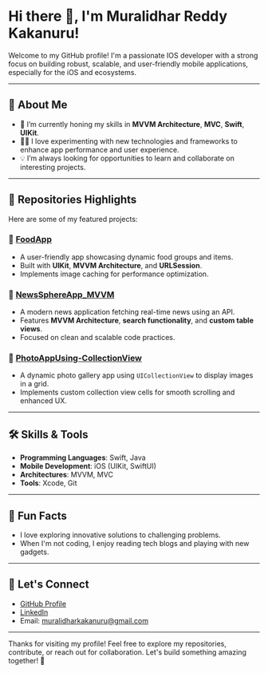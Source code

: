 
# Hi there 👋, I'm Muralidhar Reddy Kakanuru!

Welcome to my GitHub profile! I'm a passionate IOS developer with a strong focus on building robust, scalable, and user-friendly mobile applications, especially for the iOS and ecosystems.

---

## 🚀 About Me

- 🌱 I’m currently honing my skills in **MVVM Architecture**, **MVC**, **Swift**, **UIKit**.
- 👨‍💻 I love experimenting with new technologies and frameworks to enhance app performance and user experience.
- 💡 I’m always looking for opportunities to learn and collaborate on interesting projects.

---

## 📂 Repositories Highlights

Here are some of my featured projects:

### 📱 [FoodApp](https://github.com/Muralidhargithub/FoodApp)
- A user-friendly app showcasing dynamic food groups and items.
- Built with **UIKit**, **MVVM Architecture**, and **URLSession**.
- Implements image caching for performance optimization.

### 📰 [NewsSphereApp_MVVM](https://github.com/Muralidhargithub/NewsSphereApp_MVVM)
- A modern news application fetching real-time news using an API.
- Features **MVVM Architecture**, **search functionality**, and **custom table views**.
- Focused on clean and scalable code practices.

### 📸 [PhotoAppUsing-CollectionView](https://github.com/Muralidhargithub/PhotoAppUsing-CollectionView)
- A dynamic photo gallery app using `UICollectionView` to display images in a grid.
- Implements custom collection view cells for smooth scrolling and enhanced UX.

---

## 🛠️ Skills & Tools

- **Programming Languages**: Swift, Java
- **Mobile Development**: iOS (UIKit, SwiftUI)
- **Architectures**: MVVM, MVC
- **Tools**: Xcode, Git

---

## 🌟 Fun Facts

- I love exploring innovative solutions to challenging problems.
- When I'm not coding, I enjoy reading tech blogs and playing with new gadgets.

---

## 🤝 Let's Connect

- [GitHub Profile](https://github.com/Muralidhargithub)
- [LinkedIn](https://www.linkedin.com/in/muralidharkakanuru)
- Email: muralidharkakanuru@gmail.com

---

Thanks for visiting my profile! Feel free to explore my repositories, contribute, or reach out for collaboration. Let's build something amazing together! 🚀
